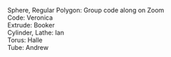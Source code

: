 Sphere, Regular Polygon: Group code along on Zoom\
Code: Veronica\
Extrude: Booker\
Cylinder, Lathe: Ian\
Torus: Halle\
Tube: Andrew
